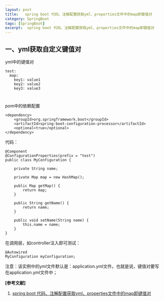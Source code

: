 ```yaml
---
layout: post
title:   spring boot 代码、注解配置获取yml、properties文件中的map即键值对 
category: SpringBoot
tags: [SpringBoot]
excerpt:  spring boot 代码、注解配置获取yml、properties文件中的map即键值对
---
```


## 一、yml获取自定义键值对 ##

yml中的键值对

	test:
	  map:
	    key1: value1
	    key2: value2
	    key3: value3

#

pom中的依赖配置

	<dependency>
	    <groupId>org.springframework.boot</groupId>
	    <artifactId>spring-boot-configuration-processor</artifactId>
	    <optional>true</optional>
	</dependency>

代码：

	@Component
	@ConfigurationProperties(prefix = "test")
	public class MyConfiguration {
	 
	    private String name;
	 
	    private Map map = new HashMap();
	 
	    public Map getMap() {
	        return map;
	    }
	 
	    public String getName() {
	        return name;
	    }
	 
	    public void setName(String name) {
	        this.name = name;
	    }
	}

在调用层，如controller注入即可测试：

	@Autowired
	MyConfiguration myConfiguration;

注意：该实例中的yml文件默认是：application.yml文件。也就是说，键值对要写在application.yml文件中；



**[参考文献]**

1. [spring boot 代码、注解配置获取yml、properties文件中的map即键值对](https://blog.csdn.net/yang1076180972/article/details/85678531 "spring boot 代码、注解配置获取yml、properties文件中的map即键值对")



